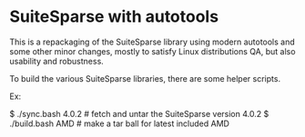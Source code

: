 SuiteSparse with autotools
==========================


This is a repackaging of the SuiteSparse library using modern
autotools and some other minor changes, mostly to satisfy Linux
distributions QA, but also usability and robustness.

To build the various SuiteSparse libraries, there are some helper scripts.

Ex:

 $ ./sync.bash 4.0.2    # fetch and untar the SuiteSparse version 4.0.2
 $ ./build.bash AMD	# make a tar ball for latest included AMD
